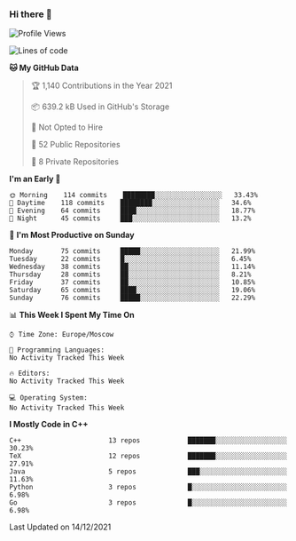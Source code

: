 ### Hi there 👋

<!--
**SemenMartynov/SemenMartynov** is a ✨ _special_ ✨ repository because its `README.md` (this file) appears on your GitHub profile.

Here are some ideas to get you started:

- 🔭 I’m currently working on ...
- 🌱 I’m currently learning ...
- 👯 I’m looking to collaborate on ...
- 🤔 I’m looking for help with ...
- 💬 Ask me about ...
- 📫 How to reach me: ...
- 😄 Pronouns: ...
- ⚡ Fun fact: ...
-->

<!--START_SECTION:waka-->
![Profile Views](http://img.shields.io/badge/Profile%20Views-1-blue)

![Lines of code](https://img.shields.io/badge/From%20Hello%20World%20I%27ve%20Written-2%20Million%20lines%20of%20code-blue)

**🐱 My GitHub Data** 

> 🏆 1,140 Contributions in the Year 2021
 > 
> 📦 639.2 kB Used in GitHub's Storage 
 > 
> 🚫 Not Opted to Hire
 > 
> 📜 52 Public Repositories 
 > 
> 🔑 8 Private Repositories  
 > 
**I'm an Early 🐤** 

```text
🌞 Morning    114 commits    ████████░░░░░░░░░░░░░░░░░   33.43% 
🌆 Daytime    118 commits    ████████░░░░░░░░░░░░░░░░░   34.6% 
🌃 Evening    64 commits     ████░░░░░░░░░░░░░░░░░░░░░   18.77% 
🌙 Night      45 commits     ███░░░░░░░░░░░░░░░░░░░░░░   13.2%

```
📅 **I'm Most Productive on Sunday** 

```text
Monday       75 commits     █████░░░░░░░░░░░░░░░░░░░░   21.99% 
Tuesday      22 commits     █░░░░░░░░░░░░░░░░░░░░░░░░   6.45% 
Wednesday    38 commits     ██░░░░░░░░░░░░░░░░░░░░░░░   11.14% 
Thursday     28 commits     ██░░░░░░░░░░░░░░░░░░░░░░░   8.21% 
Friday       37 commits     ██░░░░░░░░░░░░░░░░░░░░░░░   10.85% 
Saturday     65 commits     ████░░░░░░░░░░░░░░░░░░░░░   19.06% 
Sunday       76 commits     █████░░░░░░░░░░░░░░░░░░░░   22.29%

```


📊 **This Week I Spent My Time On** 

```text
⌚︎ Time Zone: Europe/Moscow

💬 Programming Languages: 
No Activity Tracked This Week

🔥 Editors: 
No Activity Tracked This Week

💻 Operating System: 
No Activity Tracked This Week

```

**I Mostly Code in C++** 

```text
C++                      13 repos            ███████░░░░░░░░░░░░░░░░░░   30.23% 
TeX                      12 repos            ███████░░░░░░░░░░░░░░░░░░   27.91% 
Java                     5 repos             ███░░░░░░░░░░░░░░░░░░░░░░   11.63% 
Python                   3 repos             █░░░░░░░░░░░░░░░░░░░░░░░░   6.98% 
Go                       3 repos             █░░░░░░░░░░░░░░░░░░░░░░░░   6.98%

```



 Last Updated on 14/12/2021
<!--END_SECTION:waka-->